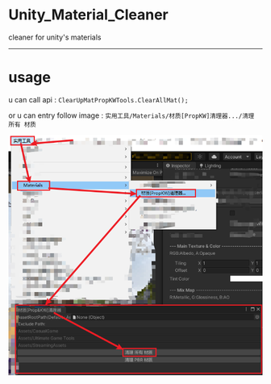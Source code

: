 # Unity_Material_Cleaner
cleaner for unity's materials

---
# usage
u can call api :  `ClearUpMatPropKWTools.ClearAllMat();`

or u can entry follow image : `实用工具/Materials/材质[PropKW]清理器.../清理 所有 材质`

![image](https://github.com/javelinlin/Unity_Material_Cleaner/blob/main/Dos/Entry.png)

